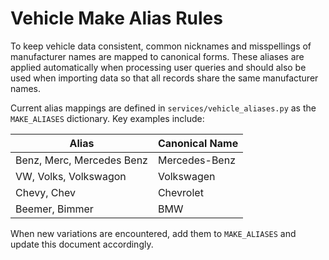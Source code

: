 # Vehicle Make Alias Rules

To keep vehicle data consistent, common nicknames and misspellings of
manufacturer names are mapped to canonical forms. These aliases are
applied automatically when processing user queries and should also be
used when importing data so that all records share the same
manufacturer names.

Current alias mappings are defined in `services/vehicle_aliases.py` as
the `MAKE_ALIASES` dictionary. Key examples include:

| Alias | Canonical Name |
| ----- | -------------- |
| Benz, Merc, Mercedes Benz | Mercedes-Benz |
| VW, Volks, Volkswagon | Volkswagen |
| Chevy, Chev | Chevrolet |
| Beemer, Bimmer | BMW |

When new variations are encountered, add them to `MAKE_ALIASES` and
update this document accordingly.
